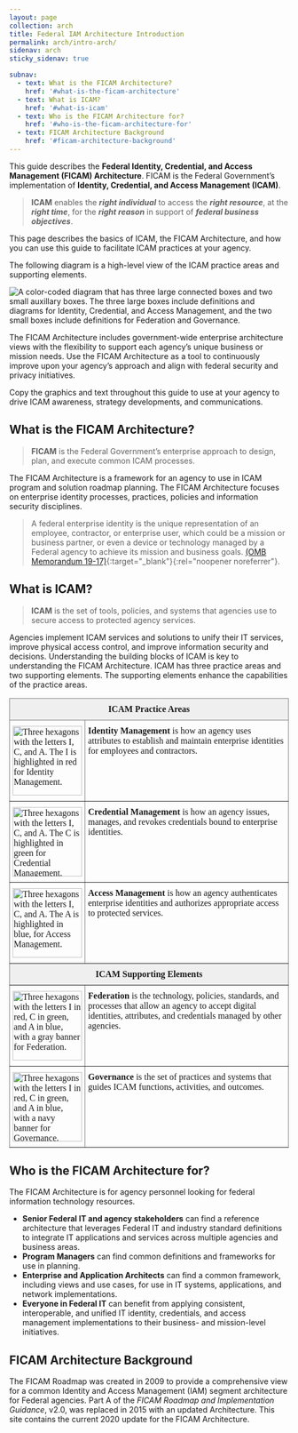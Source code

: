 ```yaml
---
layout: page
collection: arch
title: Federal IAM Architecture Introduction
permalink: arch/intro-arch/
sidenav: arch
sticky_sidenav: true

subnav:
  - text: What is the FICAM Architecture?
    href: '#what-is-the-ficam-architecture'
  - text: What is ICAM?
    href: '#what-is-icam'
  - text: Who is the FICAM Architecture for?
    href: '#who-is-the-ficam-architecture-for'
  - text: FICAM Architecture Background
    href: '#ficam-architecture-background'
---
```


This guide describes the **Federal Identity, Credential, and Access Management (FICAM) Architecture**. FICAM is the Federal Government’s implementation of **Identity, Credential, and Access Management (ICAM)**.

> **ICAM** enables the **_right individual_** to access the **_right resource_**, at the **_right time_**, for the **_right reason_** in support of **_federal business objectives_**.

This page describes the basics of ICAM, the FICAM Architecture, and how you can use this guide to facilitate ICAM practices at your agency.

The following diagram is a high-level view of the ICAM practice areas and supporting elements. 

![A color-coded diagram that has three large connected boxes and two small auxillary boxes. The three large boxes include definitions and diagrams for Identity, Credential, and Access Management, and the two small boxes include definitions for Federation and Governance.](../../assets/arch/intro_ConceptualDiagram.png)

The FICAM Architecture includes government-wide enterprise architecture views with the flexibility to support each agency’s unique business or mission needs. Use the FICAM Architecture as a tool to continuously improve upon your agency’s approach and align with federal security and privacy initiatives.

Copy the graphics and text throughout this guide to use at your agency to drive ICAM awareness, strategy developments, and communications.

## What is the FICAM Architecture?
> **FICAM** is the Federal Government’s enterprise approach to design, plan, and execute common ICAM processes.

The FICAM Architecture is a framework for an agency to use in ICAM program and solution roadmap planning. The FICAM Architecture focuses on enterprise identity processes, practices, policies and information security disciplines. 

>  A federal enterprise identity is the unique representation of an employee, contractor, or enterprise user, which could be a mission or business partner, or even a device or technology managed by a Federal agency to achieve its mission and business goals. [(OMB Memorandum 19-17)](https://www.whitehouse.gov/wp-content/uploads/2019/05/M-19-17.pdf){:target="_blank"}{:rel="noopener noreferrer"}.

## What is ICAM?
> **ICAM** is the set of tools, policies, and systems that agencies use to secure access to protected agency services.

Agencies implement ICAM services and solutions to unify their IT services, improve physical access control, and improve information security and decisions. Understanding the building blocks of ICAM is key to understanding the FICAM Architecture. ICAM has three practice areas and two supporting elements. The supporting elements enhance the capabilities of the practice areas.

<style type="text/css">
.tg  {border-collapse:collapse;border-spacing:0;}
.tg td{border-color:black;border-style:solid;border-width:1px; overflow:hidden;padding:10px 5px;word-break:normal;}
.tg th{border-color:black;border-style:solid;border-width:1px; overflow:hidden;padding:10px 5px;word-break:normal;}
.tg .tg-yj5y{background-color:#efefef;border-color:inherit;text-align:center;vertical-align:middle;font-family: "Cambria", "Georgia", "Times New Roman", "Times", serif;}
.tg .tg-0pky{border-color:inherit;text-align:left;vertical-align:top;font-family: "Cambria", "Georgia", "Times New Roman", "Times", serif;}
</style>

<table class="tg">
<thead>
  <tr>
    <th class="tg-yj5y" colspan="2"><span style="font-weight:bold">ICAM Practice Areas</span></th>
  </tr>
</thead>
<tbody>
  <tr>
    <td class="tg-0pky"><img src="../../assets/arch/intro_ICAM-Identity.png" alt="Three hexagons with the letters I, C, and A. The I is highlighted in red for Identity Management." width="125"><br></td>
    <td class="tg-0pky"><span style="font-weight:bold">Identity Management</span> is how an agency uses attributes to establish and maintain enterprise identities for employees and contractors.</td>
  </tr>
  <tr>
    <td class="tg-0pky"><img src="../../assets/arch/intro_ICAM-Credential.png" alt="Three hexagons with the letters I, C, and A. The C is highlighted in green for Credential Management." width="125"><br></td>
    <td class="tg-0pky"><span style="font-weight:bold">Credential Management</span> is how an agency issues, manages, and revokes credentials bound to enterprise identities.</td>
  </tr>
  <tr>
    <td class="tg-0pky"><img src="../../assets/arch/Intro_ICAM-Access.png" alt="Three hexagons with the letters I, C, and A. The A is highlighted in blue, for Access Management." width="125"><br></td>
    <td class="tg-0pky"><span style="font-weight:bold">Access Management</span> is how an agency authenticates enterprise identities and authorizes appropriate access to protected services.</td>
  </tr>
  <tr>
    <td class="tg-yj5y" colspan="2"><span style="font-weight:bold">ICAM Supporting Elements</span></td>
  </tr>
  <tr>
    <td class="tg-0pky"><img src="../../assets/arch/Intro_ICAM-Federation.png" alt="Three hexagons with the letters I in red, C in green, and A in blue, with a gray banner for Federation." width="125"><br></td>
    <td class="tg-0pky"><span style="font-weight:bold">Federation</span> is the technology, policies, standards, and processes that allow an agency to accept digital identities, attributes, and credentials managed by other agencies.</td>
  </tr>
  <tr>
    <td class="tg-0pky"><img src="../../assets/arch/intro_ICAM-Governance.png" alt="Three hexagons with the letters I in red, C in green, and A in blue, with a navy banner for Governance." width="125"><br></td>
    <td class="tg-0pky"><span style="font-weight:bold">Governance</span> is the set of practices and systems that guides ICAM functions, activities, and outcomes.</td>
  </tr>
</tbody>
</table>

## Who is the FICAM Architecture for?
The FICAM Architecture is for agency personnel looking for federal information technology resources. 
- **Senior Federal IT and agency stakeholders** can find a reference architecture that leverages Federal IT and industry standard definitions to integrate IT applications and services across multiple agencies and business areas.
- **Program Managers** can find common definitions and frameworks for use in planning.
- **Enterprise and Application Architects** can find a common framework, including views and use cases, for use in IT systems, applications, and network implementations.
- **Everyone in Federal IT** can benefit from applying consistent, interoperable, and unified IT identity, credentials, and access management implementations to their business- and mission-level initiatives.

## FICAM Architecture Background
The FICAM Roadmap was created in 2009 to provide a comprehensive view for a common Identity and Access Management (IAM) segment architecture for Federal agencies. Part A of the _FICAM Roadmap and Implementation Guidance_, v2.0, was replaced in 2015 with an updated Architecture. This site contains the current 2020 update for the FICAM Architecture.
